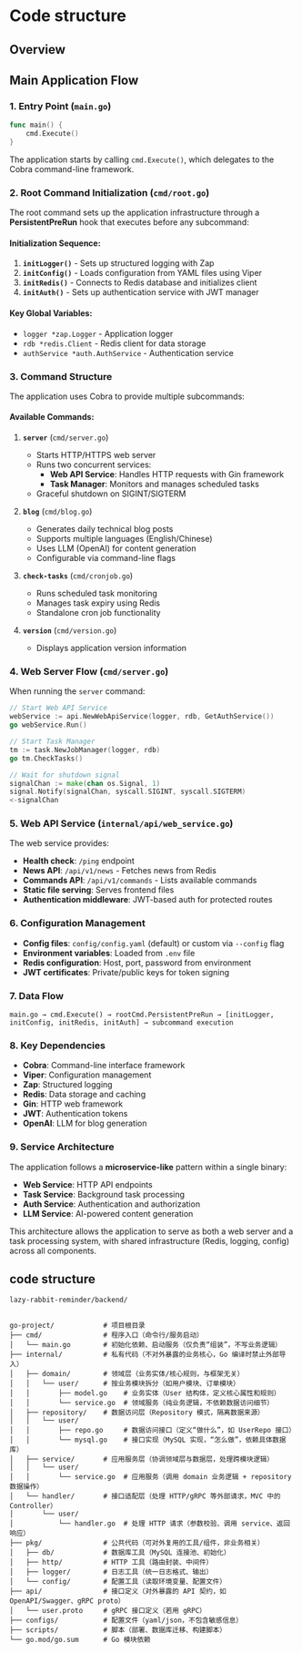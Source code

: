 # Code structure

## Overview

## Main Application Flow

### 1. **Entry Point (`main.go`)**
```go
func main() {
    cmd.Execute()
}
```
The application starts by calling `cmd.Execute()`, which delegates to the Cobra command-line framework.

### 2. **Root Command Initialization (`cmd/root.go`)**

The root command sets up the application infrastructure through a **PersistentPreRun** hook that executes before any subcommand:

#### **Initialization Sequence:**
1. **`initLogger()`** - Sets up structured logging with Zap
2. **`initConfig()`** - Loads configuration from YAML files using Viper
3. **`initRedis()`** - Connects to Redis database and initializes client
4. **`initAuth()`** - Sets up authentication service with JWT manager

#### **Key Global Variables:**
- `logger *zap.Logger` - Application logger
- `rdb *redis.Client` - Redis client for data storage
- `authService *auth.AuthService` - Authentication service

### 3. **Command Structure**

The application uses Cobra to provide multiple subcommands:

#### **Available Commands:**

1. **`server`** (`cmd/server.go`)
   - Starts HTTP/HTTPS web server
   - Runs two concurrent services:
     - **Web API Service**: Handles HTTP requests with Gin framework
     - **Task Manager**: Monitors and manages scheduled tasks
   - Graceful shutdown on SIGINT/SIGTERM

2. **`blog`** (`cmd/blog.go`)
   - Generates daily technical blog posts
   - Supports multiple languages (English/Chinese)
   - Uses LLM (OpenAI) for content generation
   - Configurable via command-line flags

3. **`check-tasks`** (`cmd/cronjob.go`)
   - Runs scheduled task monitoring
   - Manages task expiry using Redis
   - Standalone cron job functionality

4. **`version`** (`cmd/version.go`)
   - Displays application version information

### 4. **Web Server Flow (`cmd/server.go`)**

When running the `server` command:

```go
// Start Web API Service
webService := api.NewWebApiService(logger, rdb, GetAuthService())
go webService.Run()

// Start Task Manager
tm := task.NewJobManager(logger, rdb)
go tm.CheckTasks()

// Wait for shutdown signal
signalChan := make(chan os.Signal, 1)
signal.Notify(signalChan, syscall.SIGINT, syscall.SIGTERM)
<-signalChan
```

### 5. **Web API Service (`internal/api/web_service.go`)**

The web service provides:
- **Health check**: `/ping` endpoint
- **News API**: `/api/v1/news` - Fetches news from Redis
- **Commands API**: `/api/v1/commands` - Lists available commands
- **Static file serving**: Serves frontend files
- **Authentication middleware**: JWT-based auth for protected routes

### 6. **Configuration Management**

- **Config files**: `config/config.yaml` (default) or custom via `--config` flag
- **Environment variables**: Loaded from `.env` file
- **Redis configuration**: Host, port, password from environment
- **JWT certificates**: Private/public keys for token signing

### 7. **Data Flow**

```
main.go → cmd.Execute() → rootCmd.PersistentPreRun → [initLogger, initConfig, initRedis, initAuth] → subcommand execution
```

### 8. **Key Dependencies**

- **Cobra**: Command-line interface framework
- **Viper**: Configuration management
- **Zap**: Structured logging
- **Redis**: Data storage and caching
- **Gin**: HTTP web framework
- **JWT**: Authentication tokens
- **OpenAI**: LLM for blog generation

### 9. **Service Architecture**

The application follows a **microservice-like** pattern within a single binary:
- **Web Service**: HTTP API endpoints
- **Task Service**: Background task processing
- **Auth Service**: Authentication and authorization
- **LLM Service**: AI-powered content generation

This architecture allows the application to serve as both a web server and a task processing system, with shared infrastructure (Redis, logging, config) across all components.


## code structure

```
lazy-rabbit-reminder/backend/
```


```

go-project/            # 项目根目录
├── cmd/               # 程序入口（命令行/服务启动）
│   └── main.go        # 初始化依赖、启动服务（仅负责“组装”，不写业务逻辑）
├── internal/          # 私有代码（不对外暴露的业务核心，Go 编译时禁止外部导入）
│   ├── domain/        # 领域层（业务实体/核心规则，与框架无关）
│   │   └── user/      # 按业务模块拆分（如用户模块、订单模块）
│   │       ├── model.go    # 业务实体（User 结构体，定义核心属性和规则）
│   │       └── service.go  # 领域服务（纯业务逻辑，不依赖数据访问细节）
│   ├── repository/    # 数据访问层（Repository 模式，隔离数据来源）
│   │   └── user/
│   │       ├── repo.go     # 数据访问接口（定义“做什么”，如 UserRepo 接口）
│   │       └── mysql.go    # 接口实现（MySQL 实现，“怎么做”，依赖具体数据库）
│   ├── service/       # 应用服务层（协调领域层与数据层，处理跨模块逻辑）
│   │   └── user/
│   │       └── service.go  # 应用服务（调用 domain 业务逻辑 + repository 数据操作）
│   └── handler/       # 接口适配层（处理 HTTP/gRPC 等外部请求，MVC 中的 Controller）
│       └── user/
│           └── handler.go  # 处理 HTTP 请求（参数校验、调用 service、返回响应）
├── pkg/               # 公共代码（可对外复用的工具/组件，非业务相关）
│   ├── db/            # 数据库工具（MySQL 连接池、初始化）
│   ├── http/          # HTTP 工具（路由封装、中间件）
│   ├── logger/        # 日志工具（统一日志格式、输出）
│   └── config/        # 配置工具（读取环境变量、配置文件）
├── api/               # 接口定义（对外暴露的 API 契约，如 OpenAPI/Swagger、gRPC proto）
│   └── user.proto     # gRPC 接口定义（若用 gRPC）
├── configs/           # 配置文件（yaml/json，不包含敏感信息）
├── scripts/           # 脚本（部署、数据库迁移、构建脚本）
└── go.mod/go.sum      # Go 模块依赖

```